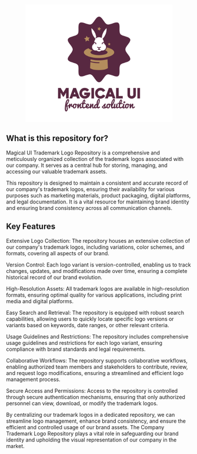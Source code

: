 <p align="center">
  <img src="./.github/Logo_Full_Slogan.png" alt="Magical UI - Trademarks" width="400px" />
  <br>
</p>

## What is this repository for?
Magical UI Trademark Logo Repository is a comprehensive and meticulously organized collection of the trademark logos associated with our company. It serves as a central hub for storing, managing, and accessing our valuable trademark assets.

This repository is designed to maintain a consistent and accurate record of our company's trademark logos, ensuring their availability for various purposes such as marketing materials, product packaging, digital platforms, and legal documentation. It is a vital resource for maintaining brand identity and ensuring brand consistency across all communication channels.

## Key Features

Extensive Logo Collection: The repository houses an extensive collection of our company's trademark logos, including variations, color schemes, and formats, covering all aspects of our brand.

Version Control: Each logo variant is version-controlled, enabling us to track changes, updates, and modifications made over time, ensuring a complete historical record of our brand evolution.

High-Resolution Assets: All trademark logos are available in high-resolution formats, ensuring optimal quality for various applications, including print media and digital platforms.

Easy Search and Retrieval: The repository is equipped with robust search capabilities, allowing users to quickly locate specific logo versions or variants based on keywords, date ranges, or other relevant criteria.

Usage Guidelines and Restrictions: The repository includes comprehensive usage guidelines and restrictions for each logo variant, ensuring compliance with brand standards and legal requirements.

Collaborative Workflows: The repository supports collaborative workflows, enabling authorized team members and stakeholders to contribute, review, and request logo modifications, ensuring a streamlined and efficient logo management process.

Secure Access and Permissions: Access to the repository is controlled through secure authentication mechanisms, ensuring that only authorized personnel can view, download, or modify the trademark logos.

By centralizing our trademark logos in a dedicated repository, we can streamline logo management, enhance brand consistency, and ensure the efficient and controlled usage of our brand assets. The Company Trademark Logo Repository plays a vital role in safeguarding our brand identity and upholding the visual representation of our company in the market.
